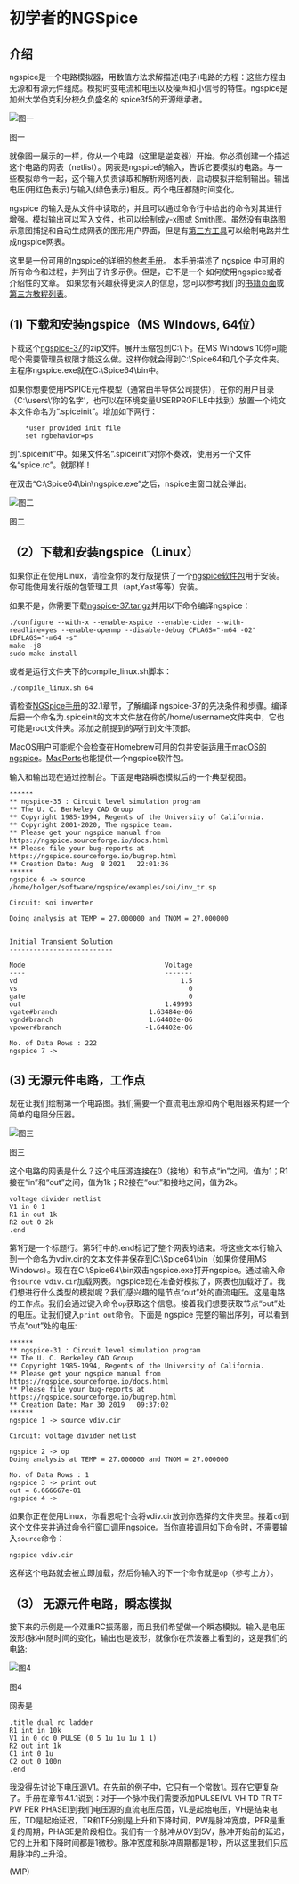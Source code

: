 # 初学者的NGSpice

## 介绍

ngspice是一个电路模拟器，用数值方法求解描述(电子)电路的方程：这些方程由无源和有源元件组成。模拟时变电流和电压以及噪声和小信号的特性。ngspice是加州大学伯克利分校久负盛名的 spice3f5的开源继承者。

![图一](img/ngspice_for_beginners/intro1.png "图一")

图一

就像图一展示的一样，你从一个电路（这里是逆变器）开始。你必须创建一个描述这个电路的网表（netlist）。网表是ngspice的输入，告诉它要模拟的电路。与一些模拟命令一起，这个输入负责读取和解析网络列表，启动模拟并绘制输出。输出电压(用红色表示)与输入(绿色表示)相反。两个电压都随时间变化。

ngspice 的输入是从文件中读取的，并且可以通过命令行中给出的命令对其进行增强。模拟输出可以写入文件，也可以绘制成y-x图或 Smith图。虽然没有电路图示意图捕捉和自动生成网表的图形用户界面，但是有[第三方工具](https://ngspice.sourceforge.io/resources.html)可以绘制电路并生成ngspice网表。

这里是一份可用的ngspice的详细的[参考手册](https://sourceforge.net/projects/ngspice/files/ng-spice-rework/37/ngspice-37-manual.pdf/download)。
本手册描述了 ngspice 中可用的所有命令和过程，并列出了许多示例。但是，它不是一个 如何使用ngspice或者介绍性的文章。
如果您有兴趣获得更深入的信息，您可以参考我们的[书籍页面](https://ngspice.sourceforge.io/books.html)或[第三方教程列表](README.md)。

## (1) 下载和安装ngspice（MS WIndows, 64位）

下载这个[ngspice-37](https://sourceforge.net/projects/ngspice/files/ng-spice-rework/37/ngspice-37_64.zip)的zip文件。展开压缩包到C:\下。在MS Windows 10你可能呢个需要管理员权限才能这么做。这样你就会得到C:\Spice64和几个子文件夹。主程序ngspice.exe就在C:\Spice64\bin中。

如果你想要使用PSPICE元件模型（通常由半导体公司提供），在你的用户目录（C:\users\‘你的名字’，也可以在环境变量USERPROFILE中找到）放置一个纯文本文件命名为“.spiceinit”。增加如下两行：

```plaintext
    *user provided init file
    set ngbehavior=ps
```

到“.spiceinit”中。如果文件名“.spiceinit”对你不奏效，使用另一个文件名“spice.rc”。就那样！

在双击“C:\Spice64\bin\ngspice.exe”之后，nspice主窗口就会弹出。

![图二](img/ngspice_for_beginners/fig2-complete.png "图二")

图二

## （2）下载和安装ngspice（Linux）

如果你正在使用Linux，请检查你的发行版提供了一个[ngspice软件包](https://ngspice.sourceforge.io/packages.html)用于安装。你可能使用发行版的包管理工具（apt,Yast等等）安装。

如果不是，你需要下载[ngspice-37.tar.gz](https://sourceforge.net/projects/ngspice/files/ng-spice-rework/37/ngspice-37.tar.gz/download)并用以下命令编译ngspice：

```shell
./configure --with-x --enable-xspice --enable-cider --with-readline=yes --enable-openmp --disable-debug CFLAGS="-m64 -O2" LDFLAGS="-m64 -s"
make -j8
sudo make install
```

或者是运行文件夹下的compile_linux.sh脚本：

```shell
./compile_linux.sh 64
```

请检查[NGSpice手册](https://sourceforge.net/projects/ngspice/files/ng-spice-rework/37/ngspice-37-manual.pdf/download)的32.1章节，了解编译 ngspice-37的先决条件和步骤。编译后把一个命名为.spiceinit的文本文件放在你的/home/username文件夹中，它也可能是root文件夹。添加之前提到的两行到文件顶部。

MacOS用户可能呢个会检查在Homebrew可用的包并安装[适用于macOS的ngspice](https://formulae.brew.sh/formula/ngspice)。[MacPorts](https://ports.macports.org/port/ngspice/)也能提供一个ngspice软件包。

输入和输出现在通过控制台。下面是电路瞬态模拟后的一个典型视图。

```ngspice
******
** ngspice-35 : Circuit level simulation program
** The U. C. Berkeley CAD Group
** Copyright 1985-1994, Regents of the University of California.
** Copyright 2001-2020, The ngspice team.
** Please get your ngspice manual from https://ngspice.sourceforge.io/docs.html
** Please file your bug-reports at https://ngspice.sourceforge.io/bugrep.html
** Creation Date: Aug  8 2021   22:01:36
******
ngspice 6 -> source /home/holger/software/ngspice/examples/soi/inv_tr.sp

Circuit: soi inverter

Doing analysis at TEMP = 27.000000 and TNOM = 27.000000


Initial Transient Solution
--------------------------

Node                                   Voltage
----                                   -------
vd                                         1.5
vs                                           0
gate                                         0
out                                    1.49993
vgate#branch                       1.63484e-06
vgnd#branch                        1.64402e-06
vpower#branch                     -1.64402e-06

No. of Data Rows : 222
ngspice 7 -> 
```

## (3) 无源元件电路，工作点

现在让我们绘制第一个电路图。我们需要一个直流电压源和两个电阻器来构建一个简单的电阻分压器。

![图三](img/ngspice_for_beginners/fig3.png)

图三

这个电路的网表是什么？这个电压源连接在0（接地）和节点“in”之间，值为1；R1接在“in”和“out”之间，值为1k；R2接在“out”和接地之间，值为2k。

```netlist
voltage divider netlist
V1 in 0 1
R1 in out 1k
R2 out 0 2k
.end
```

第1行是一个标题行。第5行中的.end标记了整个网表的结束。将这些文本行输入到一个命名为vdiv.cir的文本文件并保存到C:\Spice64\bin（如果你使用MS Windows）。现在在C:\Spice64\bin双击ngspice.exe打开ngspice。通过输入命令`source vdiv.cir`加载网表。ngspice现在准备好模拟了，网表也加载好了。我们想进行什么类型的模拟呢？我们感兴趣的是节点“out”处的直流电压。这是电路的工作点。我们会通过键入命令`op`获取这个信息。接着我们想要获取节点“out”处的电压。让我们键入`print out`命令。下面是 ngspice 完整的输出序列，可以看到节点“out”处的电压:

```ngspice
******
** ngspice-31 : Circuit level simulation program
** The U. C. Berkeley CAD Group
** Copyright 1985-1994, Regents of the University of California.
** Please get your ngspice manual from https://ngspice.sourceforge.io/docs.html
** Please file your bug-reports at https://ngspice.sourceforge.io/bugrep.html
** Creation Date: Mar 30 2019   09:37:02
******
ngspice 1 -> source vdiv.cir

Circuit: voltage divider netlist

ngspice 2 -> op
Doing analysis at TEMP = 27.000000 and TNOM = 27.000000

No. of Data Rows : 1
ngspice 3 -> print out
out = 6.666667e-01
ngspice 4 ->
```

如果你正在使用Linux，你看恩呢个会将vdiv.cir放到你选择的文件夹里。接着`cd`到这个文件夹并通过命令行窗口调用ngspice。当你直接调用如下命令时，不需要输入`source`命令：

```shell
ngspice vdiv.cir
```

这样这个电路就会被立即加载，然后你输入的下一个命令就是`op`（参考上方）。

## （3） 无源元件电路，瞬态模拟

接下来的示例是一个双重RC振荡器，而且我们希望做一个瞬态模拟。输入是电压波形(脉冲)随时间的变化，输出也是波形，就像你在示波器上看到的，这是我们的电路:

![图4](img/ngspice_for_beginners/fig4.png)

图4

网表是

```ngspice
.title dual rc ladder
R1 int in 10k
V1 in 0 dc 0 PULSE (0 5 1u 1u 1u 1 1)
R2 out int 1k
C1 int 0 1u
C2 out 0 100n
.end
```

我没得先讨论下电压源V1。在先前的例子中，它只有一个常数1。现在它更复杂了。手册在章节4.1.1说到：对于一个脉冲我们需要添加PULSE(VL VH TD TR TF PW PER PHASE)到我们电压源的直流电压后面，VL是起始电压，VH是结束电压，TD是起始延迟，TR和TF分别是上升和下降时间，PW是脉冲宽度，PER是重复的周期，PHASE是阶段相位。我们有一个脉冲从0V到5V，脉冲开始前的延迟，它的上升和下降时间都是1微秒。脉冲宽度和脉冲周期都是1秒，所以这里我们只应用脉冲的上升沿。

(WIP)
